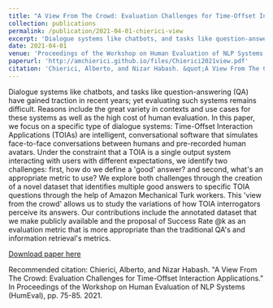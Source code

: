 ```yaml
---
title: "A View From The Crowd: Evaluation Challenges for Time-Offset Interaction Applications."
collection: publications
permalink: /publication/2021-04-01-chierici-view
excerpt: 'Dialogue systems like chatbots, and tasks like question-answering (QA) have gained traction in recent years; yet evaluating such systems remains difficult. Reasons include the great variety in contexts and use cases for these systems as well as the high cost of human evaluation. In this paper, we focus on a specific type of dialogue systems: Time-Offset Interaction Applications (TOIAs) are intelligent, conversational software that simulates face-to-face conversations between humans and pre-recorded human avatars. Under the constraint that a TOIA is a single output system interacting with users with different expectations, we identify two challenges: first, how do we define a &apos;good&apos; answer? and second, what&apos;s an appropriate metric to use? We explore both challenges through the creation of a novel dataset that identifies multiple good answers to specific TOIA questions through the help of Amazon Mechanical Turk workers. This &apos;view from the crowd&apos; allows us to study the variations of how TOIA interrogators perceive its answers. Our contributions include the annotated dataset that we make publicly available and the proposal of Success Rate @k as an evaluation metric that is more appropriate than the traditional QA&apos;s and information retrieval&apos;s metrics.'
date: 2021-04-01
venue: 'Proceedings of the Workshop on Human Evaluation of NLP Systems (HumEval)'
paperurl: 'http://amchierici.github.io/files/Chierici2021view.pdf'
citation: 'Chierici, Alberto, and Nizar Habash. &quot;A View From The Crowd: Evaluation Challenges for Time-Offset Interaction Applications.&quot; In Proceedings of the Workshop on Human Evaluation of NLP Systems (HumEval), pp. 75-85. 2021.'
---
```

Dialogue systems like chatbots, and tasks like question-answering (QA) have gained traction in recent years; yet evaluating such systems remains difficult. Reasons include the great variety in contexts and use cases for these systems as well as the high cost of human evaluation. In this paper, we focus on a specific type of dialogue systems: Time-Offset Interaction Applications (TOIAs) are intelligent, conversational software that simulates face-to-face conversations between humans and pre-recorded human avatars. Under the constraint that a TOIA is a single output system interacting with users with different expectations, we identify two challenges: first, how do we define a &apos;good&apos; answer? and second, what&apos;s an appropriate metric to use? We explore both challenges through the creation of a novel dataset that identifies multiple good answers to specific TOIA questions through the help of Amazon Mechanical Turk workers. This &apos;view from the crowd&apos; allows us to study the variations of how TOIA interrogators perceive its answers. Our contributions include the annotated dataset that we make publicly available and the proposal of Success Rate @k as an evaluation metric that is more appropriate than the traditional QA&apos;s and information retrieval&apos;s metrics.

[Download paper here](http://amchierici.github.io/files/Chierici2021view.pdf)

Recommended citation: Chierici, Alberto, and Nizar Habash. "A View From The Crowd: Evaluation Challenges for Time-Offset Interaction Applications." In Proceedings of the Workshop on Human Evaluation of NLP Systems (HumEval), pp. 75-85. 2021.